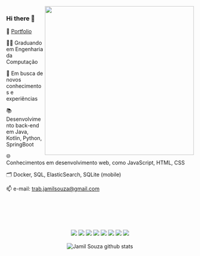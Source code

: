 <img src="https://raw.githubusercontent.com/MicaelliMedeiros/micaellimedeiros/master/image/computer-illustration.png" min-width="400px" max-width="400px" width="400px" align="right">


### Hi there 👋

<!--
**jamilzin1/jamilzin1** is a ✨ _special_ ✨ repository because its `README.md` (this file) appears on your GitHub profile.



Here are some ideas to get you started:

- 🔭 I’m currently working on ...
- 🌱 I’m currently learning ...
- 👯 I’m looking to collaborate on ...
- 🤔 I’m looking for help with ...
- 💬 Ask me about ...
- 📫 How to reach me: ...
- 😄 Pronouns: ...
- ⚡ Fun fact: ...
-->



📜  [Portfolio](https://apicela.github.io)

👨‍💻 Graduando em Engenharia da Computação

🚀 Em busca de novos conhecimentos e experiências

📚 Desenvolvimento back-end em Java, Kotlin, Python, SpringBoot

🌐 Conhecimentos em desenvolvimento web, como JavaScript, HTML, CSS

🗂️ Docker, SQL, ElasticSearch, SQLite (mobile)

📫 e-mail: trab.jamilsouza@gmail.com

<br><br><br>


 
<br>
<div align= "center">
<img  src="https://img.shields.io/badge/Java-3776AB?style=for-the-badge&logo=java&logoColor=black">
  <img src="https://img.shields.io/badge/Kotlin-3776AB?&style=for-the-badge&logo=kotlin&logoColor=white"/>
 <img src="https://img.shields.io/badge/Python-3776AB?style=for-the-badge&logo=python&logoColor=white">
 <img src="https://img.shields.io/badge/JavaScript-3776AB?style=for-the-badge&logo=javascript&logoColor=white">
 <img src="https://img.shields.io/badge/Spring-4f4c52?style=for-the-badge&logo=spring&logoColor=00ff44">
<img src="https://img.shields.io/badge/HTML-4f4c52?style=for-the-badge&logo=html5&logoColor=orange">
<img src="https://img.shields.io/badge/CSS-4f4c52?&style=for-the-badge&logo=css3&logoColor=blue">
<img src="https://img.shields.io/badge/PostgreSQL-d9d9d9?style=for-the-badge&logo=postgresql&logoColor=">
<br>
<br>
 <img  align="center" src = "https://github-readme-stats.vercel.app/api/top-langs/?username=apicela&layout=compact&theme=dracula" alt="Jamil Souza github stats" />
  </div>
